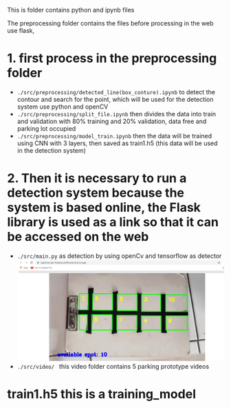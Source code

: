 This is folder contains python and ipynb files

The preprocessing folder contains the files before processing in the web use flask,
# 1. first process in the preprocessing folder
- `./src/preprocessing/detected_line(box_conture).ipynb` to detect the contour and search for the point, which will be used for the detection system
  use python and openCV
- `./src/preprocessing/split_file.ipynb` then divides the data into train and validation with 80% training and 20% validation, data free and parking lot occupied
- `./src/preprocessing/model_train.ipynb` then the data will be trained using CNN with 3 layers, then saved as train1.h5 (this data will be used in the detection system)
# 2. Then it is necessary to run a detection system because the system is based online, the Flask library is used as a link so that it can be accessed on the web
- `./src/main.py` as detection by using openCv and tensorflow as detector
![alt text](https://github.com/Z4nR/HoopSpot_Bangkit/blob/machine-learning/src/image%20readme/img%20parking%201.PNG)
- `./src/video/ ` this video folder contains 5 parking prototype videos 

# train1.h5 this is a training_model
